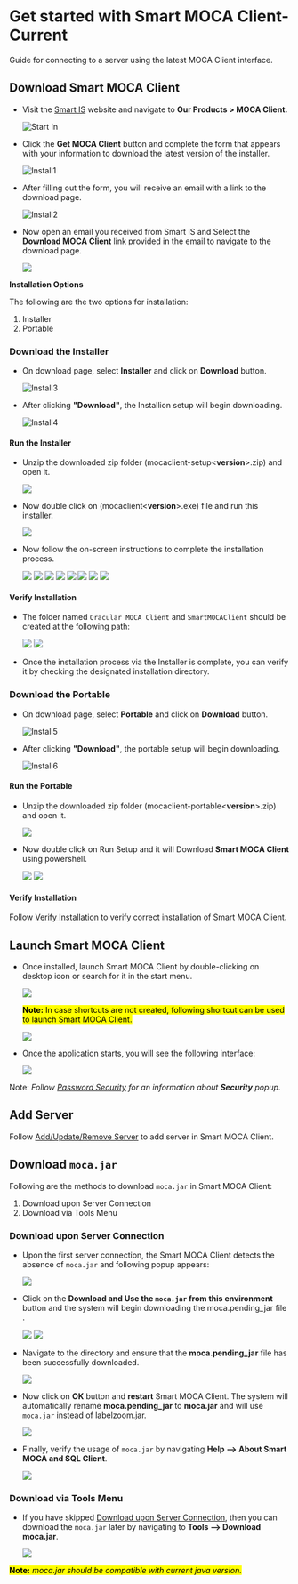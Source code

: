 # Get started with Smart MOCA Client-Current

Guide for connecting to a server using the latest MOCA Client interface.

## Download Smart MOCA Client
       
- Visit the [Smart IS](https://www.smart-is.com/what-we-do/smart-product/smart-is-moca-client/) website and navigate to **Our Products > MOCA Client.**
       
  ![Start In](../.attachments/StartIn.png)

- Click the **Get MOCA Client** button and complete the form that appears with your information to download the latest version of the installer.

  ![Install1](../.attachments/install1.png)

- After filling out the form, you will receive an email with a link to the download page.

  ![Install2](../.attachments/install2.png)

- Now open an email you received from Smart IS and Select the **Download MOCA Client** link provided in the email to navigate to the download page.

  ![](../.attachments/run027.png)

**Installation Options**
  
The following are the two options for installation: 

1. Installer
2. Portable 

### Download the Installer
  
- On download page, select **Installer** and click on **Download** button.

  ![Install3](../.attachments/Installerwebview.png)

- After clicking **"Download"**, the Installion setup will begin downloading.

  ![Install4](../.attachments/install4.png)

#### Run the Installer
   
- Unzip the downloaded zip folder (mocaclient-setup<**version**>.zip) and open it.
 
  ![](../.attachments/run001.png)
 
- Now double click on (mocaclient<**version**>.exe) file and run this installer.

  ![](../.attachments/run002.png)

- Now follow the on-screen instructions to complete the installation process.

  ![](../.attachments/run003.png)
  ![](../.attachments/run004.png)
  ![](../.attachments/run005.png)
  ![](../.attachments/run006.png)
  ![](../.attachments/run007.png)
  ![](../.attachments/run008.png)
  ![](../.attachments/run009.png) 
  ![](../.attachments/run010.png) 
 
#### Verify Installation

- The folder named `Oracular MOCA Client` and `SmartMOCAClient` should be created at the following path:

  ![](../.attachments/run011.png)
  ![](../.attachments/run012.png)

- Once the installation process via the Installer is complete, you can verify it by checking the designated installation directory.

### Download the Portable 

- On download page, select **Portable** and click on **Download** button.

  ![Install5](../.attachments/Portablewebview.png)

- After clicking **"Download"**, the portable setup will begin downloading.
  
  ![Install6](../.attachments/run022.png)

#### Run the Portable

- Unzip the downloaded zip folder (mocaclient-portable<**version**>.zip) and open it.
   
  ![](../.attachments/run023.png)

- Now double click on Run Setup and it will Download **Smart MOCA Client** using powershell.

  ![](../.attachments/run024.png)
  ![](../.attachments/run025.png)

#### Verify Installation

Follow [Verify Installation](#verify-installation) to verify correct installation of Smart MOCA Client.
  
## Launch Smart MOCA Client
   
- Once installed, launch Smart MOCA Client by double-clicking on desktop icon or search for it in the start menu.

  ![](../.attachments/run013.png)

  <mark>**Note:** In case shortcuts are not created, following shortcut can be used to launch Smart MOCA Client.</mark>

   ![](../.attachments/run026.png)

- Once the application starts, you will see the following interface:

  ![](../.attachments/run014.png)

Note: *Follow [Password Security](../connections/secure-server-connections.md) for an information about **Security** popup*.

## Add Server

Follow [Add/Update/Remove Server](../connections/add-connect-remoteserver.md) to add server in Smart MOCA Client.


## Download `moca.jar`

Following are the methods to download `moca.jar` in Smart MOCA Client:

1. Download upon Server Connection
2. Download via Tools Menu


### Download upon Server Connection

- Upon the first server connection, the Smart MOCA Client detects the absence of `moca.jar` and following popup appears:

  ![](../.attachments/run015.png)

- Click on the **Download and Use the `moca.jar` from this environment** button and the system will begin downloading the moca.pending_jar file .

  ![](../.attachments/run016.png)
  ![](../.attachments/run017.png)

- Navigate to the directory and ensure that the **moca.pending_jar** file has been successfully downloaded.

  ![](../.attachments/run018.png)

- Now click on **OK** button and **restart** Smart MOCA Client. The system will automatically rename **moca.pending_jar** to **moca.jar** and will use `moca.jar` instead of labelzoom.jar.

  ![](../.attachments/run020.png)

- Finally, verify the usage of `moca.jar` by navigating **Help --> About Smart MOCA and SQL Client**.

  ![](../.attachments/run019.png)

### Download via Tools Menu

- If you have skipped [Download upon Server Connection](#download-upon-server-connection), then you can download the `moca.jar` later by navigating to **Tools --> Download moca.jar**.

  ![](../.attachments/run021.png)

<mark>**Note:** *moca.jar should be compatible with current java version.*</mark>
